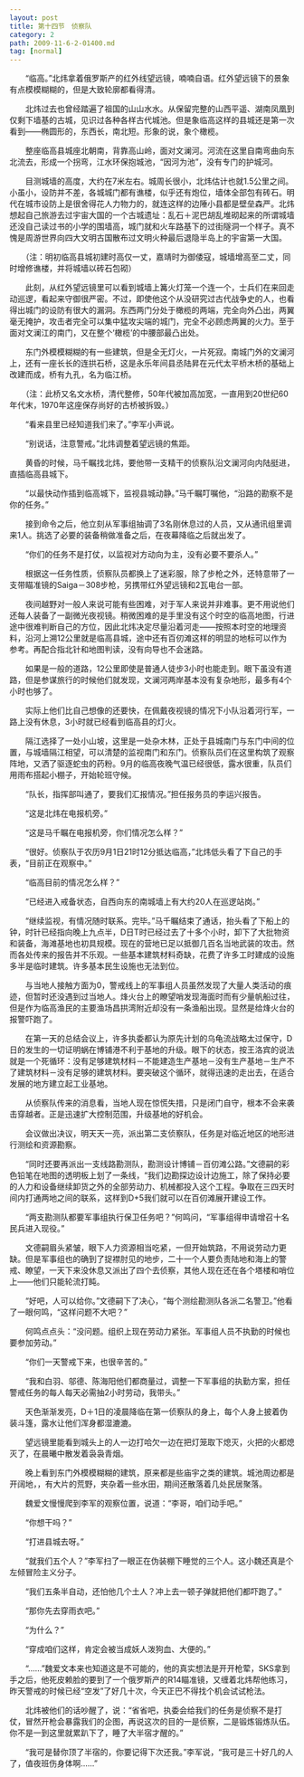 ```yaml
---
layout: post
title: 第十四节　侦察队
category: 2
path: 2009-11-6-2-01400.md
tag: [normal]
---
```


　　“临高。”北炜拿着俄罗斯产的红外线望远镜，喃喃自语。红外望远镜下的景象有点模模糊糊的，但是大致轮廓都看得清。

　　北炜过去也曾经踏遍了祖国的山山水水。从保留完整的山西平遥、湖南凤凰到仅剩下墙基的古城，见识过各种各样古代城池。但是象临高这样的县城还是第一次看到――椭圆形的，东西长，南北短。形象的说，象个橄榄。

　　整座临高县城座北朝南，背靠高山岭，面对文澜河。河流在这里自南弯曲向东北流去，形成一个拐弯，江水环保抱城池，“因河为池”，没有专门的护城河。

　　目测城墙的高度，大约在7米左右。城周长很小，北炜估计也就1.5公里之间。小虽小，设防并不差，各城城门都有谯楼，似乎还有炮位，墙体全部包有砖石。明代在城市设防上是很舍得花人力物力的，就连这样的边陲小县都是壁垒森严。北炜想起自己旅游去过宇宙大国的一个古城遗址：乱石＋泥巴胡乱堆砌起来的所谓城墙还没自己读过书的小学的围墙高，城门就和火车路基下的过街隧洞一个样子。真不愧是周游世界向四大文明古国散布过文明火种最后退隐半岛上的宇宙第一大国。

　　（注：明初临高县城初建时高仅一丈，嘉靖时为御倭寇，城墙增高至二丈，同时增修谯楼，并将城墙以砖石包砌）

　　此刻，从红外望远镜里可以看到城墙上篝火灯笼一个连一个，士兵们在来回走动巡逻，看起来守御很严密。不过，即使他这个从没研究过古代战争史的人，也看得出城门的设防有很大的漏洞。东西两门分处于橄榄的两端，完全向外凸出，两翼毫无掩护，攻击者完全可以集中猛攻尖端的城门，完全不必顾虑两翼的火力。至于面对文澜江的南门，又在整个‘橄榄’的中腰部最凸出处。

　　东门外模模糊糊的有一些建筑，但是全无灯火，一片死寂。南城门外的文澜河上，还有一座长长的连拱石桥，这是永乐年间县丞陆昇在元代太平桥木桥的基础上改建而成，桥有九孔，名为临江桥。

　　（注：此桥又名文水桥，清代整修，50年代被加高加宽，一直用到20世纪60年代末，1970年这座保存尚好的古桥被拆毁。）

　　“看来县里已经知道我们来了。”李军小声说。

　　“别说话，注意警戒。”北炜调整着望远镜的焦距。

　　黄昏的时候，马千瞩找北炜，要他带一支精干的侦察队沿文澜河向内陆挺进，直插临高县城下。

　　“以最快动作插到临高城下，监视县城动静。”马千瞩叮嘱他，“沿路的勘察不是你的任务。”

　　接到命令之后，他立刻从军事组抽调了3名刚休息过的人员，又从通讯组里调来1人。挑选了必要的装备稍做准备之后，在夜幕降临之后就出发了。

　　“你们的任务不是打仗，以监视对方动向为主，没有必要不要杀人。”

　　根据这一任务性质，侦察队员都换上了迷彩服，除了步枪之外，还特意带了一支带瞄准镜的Saiga－308步枪，另携带红外望远镜和2瓦电台一部。

　　夜间越野对一般人来说可能有些困难，对于军人来说并非难事。更不用说他们还每人装备了一副微光夜视镜。稍微困难的是手里没有这个时空的临高地图，行进途中很难判断自己的方位，因此北炜决定尽量沿着河走――按照本时空的地理资料，沿河上溯12公里就是临高县城，途中还有百仞滩这样的明显的地标可以作为参考。再配合指北针和地图判读，没有向导也不会迷路。

　　如果是一般的道路，12公里即使是普通人徒步3小时也能走到。眼下虽没有道路，但是参谋旅行的时候他们就发现，文澜河两岸基本没有复杂地形，最多有4个小时也够了。

　　实际上他们比自己想像的还要快，在佩戴夜视镜的情况下小队沿着河行军，一路上没有休息，3小时就已经看到临高县的灯火。

　　隔江选择了一处小山坡，这里是一处杂木林，正处于县城南门与东门中间的位置，与城墙隔江相望，可以清楚的监视南门和东门。侦察队员们在这里构筑了观察阵地，又洒了驱逐蛇虫的药粉。9月的临高夜晚气温已经很低，露水很重，队员们用雨布搭起小棚子，开始轮班守候。

　　“队长，指挥部叫通了，要我们汇报情况。”担任报务员的李运兴报告。

　　“这是北炜在电报机旁。”

　　“这是马千瞩在电报机旁，你们情况怎么样？”

　　“很好。侦察队于农历9月1日21时12分抵达临高，”北炜低头看了下自己的手表，“目前正在观察中。”

　　“临高目前的情况怎么样？”

　　“已经进入戒备状态，自西向东的南城墙上有大约20人在巡逻站岗。”

　　“继续监视，有情况随时联系。完毕。”马千瞩结束了通话，抬头看了下船上的钟，时针已经指向晚上九点半，D日T时已经过去了十多个小时，卸下了大批物资和装备，海滩基地也初具规模。现在的营地已足以抵御几百名当地武装的攻击。然而各处传来的报告并不乐观。一些基本建筑材料奇缺，花费了许多工时建成的设施多半是临时建筑。许多基本民生设施也无法到位。

　　与当地人接触方面为0，警戒线上的军事组人员虽然发现了大量人类活动的痕迹，但暂时还没遇到过当地人。烽火台上的瞭望哨发现海面时而有少量帆船过往，但是作为临高渔民的主要渔场昌拱湾附近却没有一条渔船出现。显然是给烽火台的报警吓跑了。

　　在第一天的总结会议上，许多执委都认为原先计划的乌龟流战略太过保守，D日的发生的一切证明蜗在博铺港不利于基地的升级。眼下的状态，按王洛宾的说法就是一个死循环：没有足够建筑材料－不能建造生产基地－没有生产基地－生产不了建筑材料－没有足够的建筑材料。要突破这个循环，就得迅速的走出去，在适合发展的地方建立起工业基地。

　　从侦察队传来的消息看，当地人现在惊慌失措，只是闭门自守，根本不会来袭击穿越者。正是迅速扩大控制范围，升级基地的好机会。

　　会议做出决议，明天天一亮，派出第二支侦察队，任务是对临近地区的地形进行测绘和资源勘察。

　　“同时还要再派出一支线路勘测队，勘测设计博铺－百仞滩公路。”文德嗣的彩色铅笔在地图的透明板上划了一条线，“我们边勘探边设计边施工，除了保持必要的人力和设备继续卸货之外的全部劳动力、机械都投入这个工程。争取在三四天时间内打通两地之间的联系，这样到D+5我们就可以在百仞滩展开建设工作。

　　“两支勘测队都要军事组执行保卫任务吧？”何鸣问，“军事组得申请增召十名民兵进入现役。”

　　文德嗣眉头紧皱，眼下人力资源相当吃紧，一但开始筑路，不用说劳动力更缺。但是军事组也的确到了捉襟肘见的地步，二十一个人要负责陆地和海上的警戒、瞭望，一天下来没休息又派出了四个去侦察，其他人现在还在各个塔楼和哨位上――他们只能轮流打盹。

　　“好吧，人可以给你。”文德嗣下了决心，“每个测绘勘测队各派二名警卫。”他看了一眼何鸣，“这样问题不大吧？”

　　何鸣点点头：“没问题。组织上现在劳动力紧张。军事组人员不执勤的时候也要参加劳动。”

　　“你们一天警戒下来，也很辛苦的。”

　　“我和白羽、邬德、陈海阳他们都商量过，调整一下军事组的执勤方案，担任警戒任务的每人每天必需抽2小时劳动，我带头。”

　　天色渐渐发亮，D＋1日的凌晨降临在第一侦察队的身上，每个人身上披着伪装斗篷，露水让他们浑身都湿漉漉。

　　望远镜里能看到城头上的人一边打哈欠一边在把灯笼取下熄灭，火把的火都熄灭了，在晨曦中散发着袅袅青烟。

　　晚上看到东门外模模糊糊的建筑，原来都是些庙宇之类的建筑。城池周边都是开阔地，，有大片的荒野，夹杂着一些水田，期间还散落着几处民居聚落。

　　魏爱文慢慢爬到李军的观察位置，说道：“李哥，咱们动手吧。”

　　“你想干吗？”

　　“打进县城去呀。”

　　“就我们五个人？”李军扫了一眼正在伪装棚下睡觉的三个人。这小魏还真是个左倾冒险主义分子。

　　“我们五条半自动，还怕他几个土人？冲上去一顿子弹就把他们都吓跑了。”

　　“那你先去穿雨衣吧。”

　　“为什么？”

　　“穿成咱们这样，肯定会被当成妖人泼狗血、大便的。”

　　“……”魏爱文本来也知道这是不可能的，他的真实想法是开开枪荤，SKS拿到手之后，他死皮赖脸的要到了一个俄罗斯产的R14瞄准镜，又缠着北炜帮他练习，昨天警戒的时候已经“空发”了好几十次，今天正巴不得找个机会试试枪法。

　　北炜被他们的话吵醒了，说：“省省吧，执委会给我们的任务是侦察不是打仗，冒然开枪会暴露我们的企图，再说这次的目的一是侦察，二是锻炼锻炼队伍。你不是一到这里就累趴下了，睡了大半宿才醒的。”

　　“我可是替你顶了半宿的，你要记得下次还我。”李军说，“我可是三十好几的人了，值夜班伤身体啊……”
